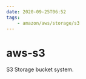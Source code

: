```yaml
---
date: 2020-09-25T06:52
tags:
    - amazon/aws/storage/s3
---
```


# aws-s3

S3 Storage bucket system.
